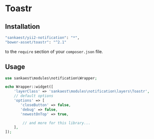 # Toastr

Installation
--------

```bash
"sankaest/yii2-notification": "*",
"bower-asset/toastr": "^2.1"
```

to the ```require``` section of your `composer.json` file.


Usage
-----

```php
use sankaest\modules\notification\Wrapper;

echo Wrapper::widget([
    'layerClass' => 'sankaest\modules\notification\layers\Toastr',
    // default options
    'options' => [
       'closeButton' => false,
       'debug' => false,
       'newestOnTop' => true,

        // and more for this library...
    ],
]);

```
